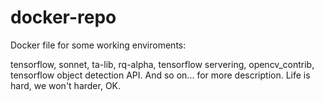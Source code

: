 # docker-repo
Docker file for some working enviroments:

tensorflow, sonnet, ta-lib, rq-alpha, tensorflow servering, opencv_contrib, tensorflow object detection API.
And so on... for more description.
Life is hard, we won't harder, OK.
